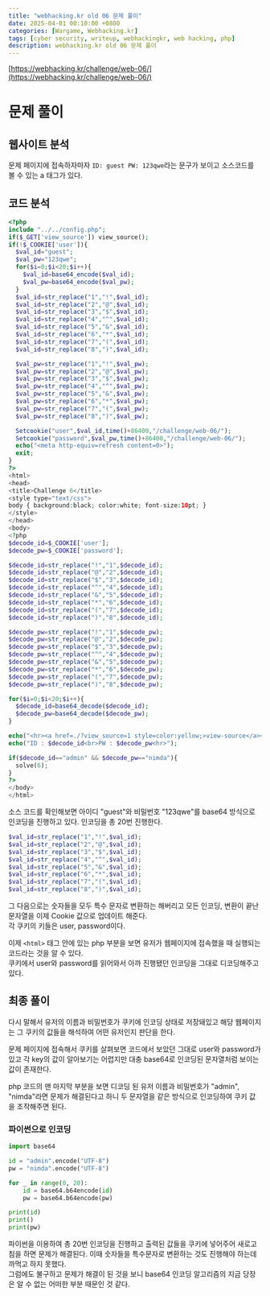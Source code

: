 ```yaml
---
title: "webhacking.kr old 06 문제 풀이"
date: 2025-04-01 00:10:00 +0800
categories: [Wargame, Webhacking.kr]
tags: [cyber security, writeup, webhackingkr, web hacking, php] 
description: webhacking.kr old 06 문제 풀이
---
```


[https://webhacking.kr/challenge/web-06/](https://webhacking.kr/challenge/web-06/)
# 문제 풀이
## 웹사이트 분석
문제 페이지에 접속하자마자 `ID: guest PW: 123qwe`라는 문구가 보이고 소스코드를 볼 수 있는 a 태그가 있다.
## 코드 분석
```php
<?php
include "../../config.php";
if($_GET['view_source']) view_source();
if(!$_COOKIE['user']){
  $val_id="guest";
  $val_pw="123qwe";
  for($i=0;$i<20;$i++){
    $val_id=base64_encode($val_id);
    $val_pw=base64_encode($val_pw);
  }
  $val_id=str_replace("1","!",$val_id);
  $val_id=str_replace("2","@",$val_id);
  $val_id=str_replace("3","$",$val_id);
  $val_id=str_replace("4","^",$val_id);
  $val_id=str_replace("5","&",$val_id);
  $val_id=str_replace("6","*",$val_id);
  $val_id=str_replace("7","(",$val_id);
  $val_id=str_replace("8",")",$val_id);

  $val_pw=str_replace("1","!",$val_pw);
  $val_pw=str_replace("2","@",$val_pw);
  $val_pw=str_replace("3","$",$val_pw);
  $val_pw=str_replace("4","^",$val_pw);
  $val_pw=str_replace("5","&",$val_pw);
  $val_pw=str_replace("6","*",$val_pw);
  $val_pw=str_replace("7","(",$val_pw);
  $val_pw=str_replace("8",")",$val_pw);

  Setcookie("user",$val_id,time()+86400,"/challenge/web-06/");
  Setcookie("password",$val_pw,time()+86400,"/challenge/web-06/");
  echo("<meta http-equiv=refresh content=0>");
  exit;
}
?>
<html>
<head>
<title>Challenge 6</title>
<style type="text/css">
body { background:black; color:white; font-size:10pt; }
</style>
</head>
<body>
<?php
$decode_id=$_COOKIE['user'];
$decode_pw=$_COOKIE['password'];

$decode_id=str_replace("!","1",$decode_id);
$decode_id=str_replace("@","2",$decode_id);
$decode_id=str_replace("$","3",$decode_id);
$decode_id=str_replace("^","4",$decode_id);
$decode_id=str_replace("&","5",$decode_id);
$decode_id=str_replace("*","6",$decode_id);
$decode_id=str_replace("(","7",$decode_id);
$decode_id=str_replace(")","8",$decode_id);

$decode_pw=str_replace("!","1",$decode_pw);
$decode_pw=str_replace("@","2",$decode_pw);
$decode_pw=str_replace("$","3",$decode_pw);
$decode_pw=str_replace("^","4",$decode_pw);
$decode_pw=str_replace("&","5",$decode_pw);
$decode_pw=str_replace("*","6",$decode_pw);
$decode_pw=str_replace("(","7",$decode_pw);
$decode_pw=str_replace(")","8",$decode_pw);

for($i=0;$i<20;$i++){
  $decode_id=base64_decode($decode_id);
  $decode_pw=base64_decode($decode_pw);
}

echo("<hr><a href=./?view_source=1 style=color:yellow;>view-source</a><br><br>");
echo("ID : $decode_id<br>PW : $decode_pw<hr>");

if($decode_id=="admin" && $decode_pw=="nimda"){
  solve(6);
}
?>
</body>
</html>
```
소스 코드를 확인해보면 아이디 "guest"와 비밀번호 "123qwe"를 base64 방식으로 인코딩을 진행하고 있다. 인코딩을 총 20번 진행한다.<br />

```php
$val_id=str_replace("1","!",$val_id);
$val_id=str_replace("2","@",$val_id);
$val_id=str_replace("3","$",$val_id);
$val_id=str_replace("4","^",$val_id);
$val_id=str_replace("5","&",$val_id);
$val_id=str_replace("6","*",$val_id);
$val_id=str_replace("7","(",$val_id);
$val_id=str_replace("8",")",$val_id);
```
그 다음으로는 숫자들을 모두 특수 문자로 변환하는 해버리고 모든 인코딩, 변환이 끝난 문자열을 이제 Cookie 값으로 업데이트 해준다.<br />
각 쿠키의 키들은 user, password이다.<br />

이제 `<html>` 태그 안에 있는 php 부분을 보면 유저가 웹페이지에 접속했을 때 실행되는 코드라는 것을 알 수 있다.<br />
쿠키에서 user와 password를 읽어와서 아까 진행됐던 인코딩을 그대로 디코딩해주고있다.<br />
## 최종 풀이
다시 말해서 유저의 이름과 비밀번호가 쿠키에 인코딩 상태로 저장돼있고 해당 웹페이지는 그 쿠키의 값들을 해석하여 어떤 유저인지 판단을 한다.<br />

문제 페이지에 접속해서 쿠키를 살펴보면 코드에서 보았던 그대로 user와 password가 있고 각 key의 값이 알아보기는 어렵지만 대충 base64로 인코딩된 문자열처럼 보이는 값이 존재한다.<br />

php 코드의 맨 마지막 부분을 보면 디코딩 된 유저 이름과 비밀번호가 "admin", "nimda"라면 문제가 해결된다고 하니 두 문자열을 같은 방식으로 인코딩하여 쿠키 값을 조작해주면 된다.<br />
### 파이썬으로 인코딩
```python
import base64

id = "admin".encode("UTF-8")
pw = "nimda".encode("UTF-8")

for _ in range(0, 20):
    id = base64.b64encode(id)
    pw = base64.b64encode(pw)

print(id)
print()
print(pw)
```
파이썬을 이용하여 총 20번 인코딩을 진행하고 출력된 값들을 쿠키에 넣어주어 새로고침을 하면 문제가 해결된다. 이때 숫자들을 특수문자로 변환하는 것도 진행해야 하는데 까먹고 하지 못했다.<br />
그럼에도 불구하고 문제가 해결이 된 것을 보니 base64 인코딩 알고리즘의 지금 당장은 알 수 없는 어떠한 부분 때문인 것 같다.